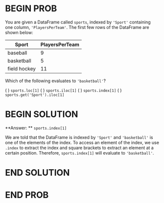 # BEGIN PROB
You are given a DataFrame called `sports`, indexed by `'Sport'` containing one column, `'PlayersPerTeam'`. The first few rows of the DataFrame are shown below:

| Sport    | PlayersPerTeam |
| ----------- | ----------- |
| baseball      | 9       |
| basketball   | 5        |
| field hockey   | 11        |

Which of the following evaluates to `'basketball'`?

( ) `sports.loc[1]`
( ) `sports.iloc[1]`
( ) `sports.index[1]`
( ) `sports.get('Sport').iloc[1]`

# BEGIN SOLUTION

**Answer: ** `sports.index[1]`

We are told that the DataFrame is indexed by `'Sport'` and `'basketball'` is one of the elements of the index. To access an element of the index, we use `.index` to extract the index and square brackets to extract an element at a certain position. Therefore, `sports.index[1]` will evaluate to `'basketball'`.

# END SOLUTION

# END PROB